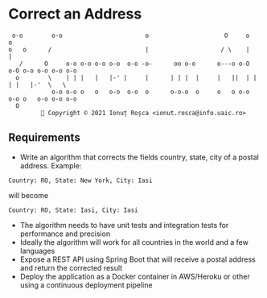 # Correct an Address

```
 o-o        o-o                       o                     O     o    o                
o   o      /                          |                    / \    |    |                
   /      O     o-o o-o o-o o-o  o-o -o-      oo o-o      o---o o-O  o-O o-o o-o o-o o-o
  o        \    | | |   |   |-' |     |      | | |  |     |   ||  | |  | |   |-'  \   \ 
            o-o o-o o   o   o-o  o-o  o      o-o-o  o     o   o o-o  o-o o   o-o o-o o-o
  O                                                                                     
         🌠 Copyright © 2021 Ionuț Roșca <ionut.rosca@info.uaic.ro>
```

## Requirements
- Write an algorithm that corrects the fields country, state, city of a postal address. Example: 
```
Country: RO, State: New York, City: Iasi
```
will become
```
Country: RO, State: Iasi, City: Iasi
```
- The algorithm needs to have unit tests and integration tests for performance and precision
- Ideally the algorithm will work for all countries in the world and a few languages
- Expose a REST API using Spring Boot that will receive a postal address and return the corrected result
- Deploy the application as a Docker container in AWS/Heroku or other using a continuous deployment pipeline
